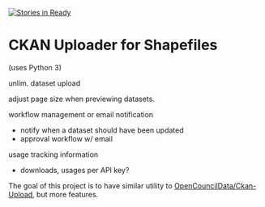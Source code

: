 [![Stories in Ready](https://badge.waffle.io/vta/ckan-shp-uploader-python.png?label=ready&title=Ready)](https://waffle.io/vta/ckan-shp-uploader-python)

# CKAN Uploader for Shapefiles
(uses Python 3)

unlim. dataset upload


adjust page size when previewing datasets.


workflow management or email notification
- notify when a dataset should have been updated
- approval workflow w/ email

usage tracking information
- downloads, usages per API key?

The goal of this project is to have similar utility to [OpenCouncilData/Ckan-Upload](https://github.com/OpenCouncilData/Ckan-Upload), but more features.
